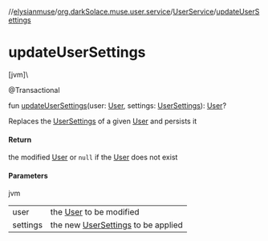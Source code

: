 //[elysianmuse](../../../index.md)/[org.darkSolace.muse.user.service](../index.md)/[UserService](index.md)/[updateUserSettings](update-user-settings.md)

# updateUserSettings

[jvm]\

@Transactional

fun [updateUserSettings](update-user-settings.md)(user: [User](../../org.darkSolace.muse.user.model/-user/index.md), settings: [UserSettings](../../org.darkSolace.muse.user.model/-user-settings/index.md)): [User](../../org.darkSolace.muse.user.model/-user/index.md)?

Replaces the [UserSettings](../../org.darkSolace.muse.user.model/-user-settings/index.md) of a given [User](../../org.darkSolace.muse.user.model/-user/index.md) and persists it

#### Return

the modified [User](../../org.darkSolace.muse.user.model/-user/index.md) or `null` if
the [User](../../org.darkSolace.muse.user.model/-user/index.md) does not exist

#### Parameters

jvm

| | |
|---|---|
| user | the [User](../../org.darkSolace.muse.user.model/-user/index.md) to be modified |
| settings | the new [UserSettings](../../org.darkSolace.muse.user.model/-user-settings/index.md) to be applied |
